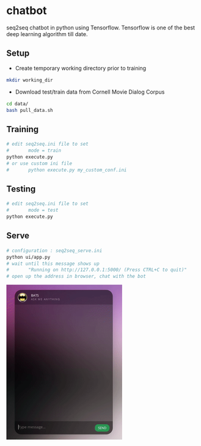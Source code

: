 # chatbot
seq2seq chatbot in python using Tensorflow. Tensorflow is one of the best deep learning algorithm till date. 


## Setup


* Create temporary working directory prior to training

```bash
mkdir working_dir
```

* Download test/train data from Cornell Movie Dialog Corpus

```bash
cd data/
bash pull_data.sh
```

## Training

```bash
# edit seq2seq.ini file to set 
#		mode = train
python execute.py
# or use custom ini file
#		python execute.py my_custom_conf.ini
```

## Testing

```bash
# edit seq2seq.ini file to set 
#		mode = test
python execute.py
```

## Serve

```bash
# configuration : seq2seq_serve.ini
python ui/app.py
# wait until this message shows up
#		"Running on http://127.0.0.1:5000/ (Press CTRL+C to quit)"
# open up the address in browser, chat with the bot
```

![img](img/6jRMYYl.gif)
